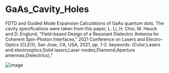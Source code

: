 # GaAs_Cavity_Holes
FDTD and Guided Mode Expansion Calculations of GaAs quantum dots. The cavity specifications were taken from this paper, L. Li, H. Choi, M. Heuck and D. Englund, "Field-based Design of a Resonant Dielectric Antenna for Coherent Spin-Photon Interfaces," 2021 Conference on Lasers and Electro-Optics (CLEO), San Jose, CA, USA, 2021, pp. 1-2. keywords: {Color;Lasers and electrooptics;Solid lasers;Laser modes;Diamond;Aperture antennas;Dielectrics},"

![image](https://github.com/user-attachments/assets/50e3852c-b52c-4d68-9b67-711f1e9eb79f)
